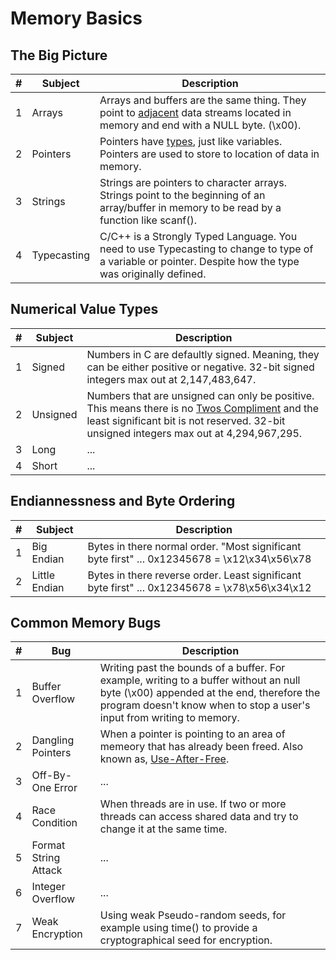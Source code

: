 # Memory Basics

## The Big Picture
| # | Subject | Description |
| --- | --- | --- |
| 1 | Arrays | Arrays and buffers are the same thing.  They point to [adjacent](https://www.merriam-webster.com/dictionary/adjacent) data streams located in memory and end with a NULL byte. (\x00). |
| 2 | Pointers | Pointers have [types](https://www.learnjavaonline.org/en/Variables_and_Types), just like variables.  Pointers are used to store to location of data in memory. |
| 3 | Strings | Strings are pointers to character arrays.  Strings point to the beginning of an array/buffer in memory to be read by a function like scanf(). |
| 4 | Typecasting | C/C++ is a Strongly Typed Language.  You need to use Typecasting to change to type of a variable or pointer.  Despite how the type was originally defined. |

## Numerical Value Types
| # | Subject | Description |
| --- | --- | --- |
| 1 | Signed | Numbers in C are defaultly signed. Meaning, they can be either positive or negative. 32-bit signed integers max out at 2,147,483,647.
| 2 | Unsigned | Numbers that are unsigned can only be positive.  This means there is no [Twos Compliment](https://www.youtube.com/watch?v=lKTsv6iVxV4) and the least significant bit is not reserved. 32-bit unsigned integers max out at 4,294,967,295.
| 3 | Long | ... |
| 4 | Short | ... |

## Endiannessness and Byte Ordering
| # | Subject | Description |
| --- | --- | --- |
| 1 | Big Endian | Bytes in there normal order. "Most significant byte first" ... 0x12345678 = \x12\x34\x56\x78 |
| 2 | Little Endian | Bytes in there reverse order. Least significant byte first" ... 0x12345678 = \x78\x56\x34\x12 |

## Common Memory Bugs
| # | Bug | Description |
| --- | --- | --- |
| 1 | Buffer Overflow | Writing past the bounds of a buffer.  For example, writing to a buffer without an null byte (\x00) appended at the end, therefore the program doesn't know when to stop a user's input from writing to memory. |
| 2 | Dangling Pointers | When a pointer is pointing to an area of memeory that has already been freed.  Also known as, [Use-After-Free](http://phrack.org/issues/57/9.html). |
| 3 | Off-By-One Error | ... |
| 4 | Race Condition | When threads are in use.  If two or more threads can access shared data and try to change it at the same time.  |
| 5 | Format String Attack | ... |
| 6 | Integer Overflow | ... |
| 7 | Weak Encryption | Using weak Pseudo-random seeds, for example using time() to provide a cryptographical seed for encryption. |

